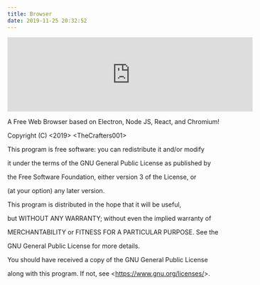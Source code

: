 ```yaml
---
title: Browser
date: 2019-11-25 20:32:52
---
```

<iframe frameborder="0" src="https://itch.io/embed/513144?linkback=true&amp;bg_color=004000&amp;fg_color=FFFFFF&amp;link_color=9ffffb&amp;border_color=004000" width="552" height="167"></iframe>

A Free Web Browser based on Electron, Node JS, React, and Chromium!

Copyright (C) <2019> &lt;TheCrafters001&gt;

This program is free software: you can redistribute it and/or modify

it under the terms of the GNU General Public License as published by

the Free Software Foundation, either version 3 of the License, or

(at your option) any later version.

This program is distributed in the hope that it will be useful,

but WITHOUT ANY WARRANTY; without even the implied warranty of

MERCHANTABILITY or FITNESS FOR A PARTICULAR PURPOSE. See the

GNU General Public License for more details.

You should have received a copy of the GNU General Public License

along with this program. If not, see &lt;https://www.gnu.org/licenses/&gt;.